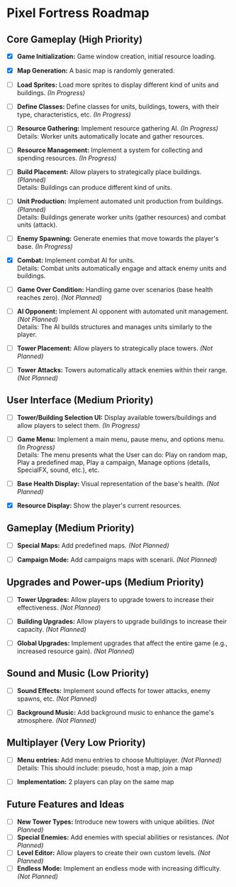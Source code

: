 # Pixel Fortress Roadmap

## Core Gameplay (High Priority)

- [x] **Game Initialization:** Game window creation, initial resource loading.
- [x] **Map Generation:** A basic map is randomly generated.
- [ ] **Load Sprites:** Load more sprites to display different kind of units and buildings. *(In Progress)*
- [ ] **Define Classes:** Define classes for units, buildings, towers, with their type, characteristics, etc. *(In Progress)*
- [ ] **Resource Gathering:** Implement resource gathering AI. *(In Progress)*  
Details: Worker units automatically locate and gather resources.
- [ ] **Resource Management:** Implement a system for collecting and spending resources. *(In Progress)*
- [ ] **Build Placement:** Allow players to strategically place buildings. *(Planned)*  
Details: Buildings can produce different kind of units.
- [ ] **Unit Production:** Implement automated unit production from buildings. *(Planned)*  
Details: Buildings generate worker units (gather resources) and combat units (attack).
- [ ] **Enemy Spawning:** Generate enemies that move towards the player's base. *(In Progress)*
- [x] **Combat:** Implement combat AI for units.  
Details: Combat units automatically engage and attack enemy units and buildings.
- [ ] **Game Over Condition:** Handling game over scenarios (base health reaches zero). *(Not Planned)*
- [ ] **AI Opponent:** Implement AI opponent with automated unit management. *(Not Planned)*  
Details: The AI builds structures and manages units similarly to the player.
- [ ] **Tower Placement:** Allow players to strategically place towers. *(Not Planned)*
- [ ] **Tower Attacks:** Towers automatically attack enemies within their range. *(Not Planned)*


## User Interface (Medium Priority)

- [ ] **Tower/Building Selection UI:** Display available towers/buildings and allow players to select them. *(In Progress)*
- [ ] **Game Menu:** Implement a main menu, pause menu, and options menu. *(In Progress)*  
Details: The menu presents what the User can do: Play on random map, Play a predefined map, Play a campaign, Manage options (details, SpecialFX, sound, etc.), etc.
- [ ] **Base Health Display:** Visual representation of the base's health. *(Not Planned)*
- [x] **Resource Display:** Show the player's current resources.


## Gameplay (Medium Priority)

- [ ] **Special Maps:** Add predefined maps. *(Not Planned)*
- [ ] **Campaign Mode:** Add campaigns maps with scenarii. *(Not Planned)*


## Upgrades and Power-ups (Medium Priority)

- [ ] **Tower Upgrades:** Allow players to upgrade towers to increase their effectiveness. *(Not Planned)*
- [ ] **Building Upgrades:** Allow players to upgrade buildings to increase their capacity. *(Not Planned)*
- [ ] **Global Upgrades:** Implement upgrades that affect the entire game (e.g., increased resource gain). *(Not Planned)*


## Sound and Music (Low Priority)

- [ ] **Sound Effects:** Implement sound effects for tower attacks, enemy spawns, etc. *(Not Planned)*
- [ ] **Background Music:** Add background music to enhance the game's atmosphere. *(Not Planned)*


## Multiplayer (Very Low Priority)

- [ ] **Menu entries:** Add menu entries to choose Multiplayer. *(Not Planned)*  
Details: This should include: pseudo, host a map, join a map
- [ ] **Implementation:** 2 players can play on the same map


## Future Features and Ideas

- [ ] **New Tower Types:** Introduce new towers with unique abilities. *(Not Planned)*
- [ ] **Special Enemies:** Add enemies with special abilities or resistances. *(Not Planned)*
- [ ] **Level Editor:** Allow players to create their own custom levels. *(Not Planned)* 
- [ ] **Endless Mode:** Implement an endless mode with increasing difficulty. *(Not Planned)*
